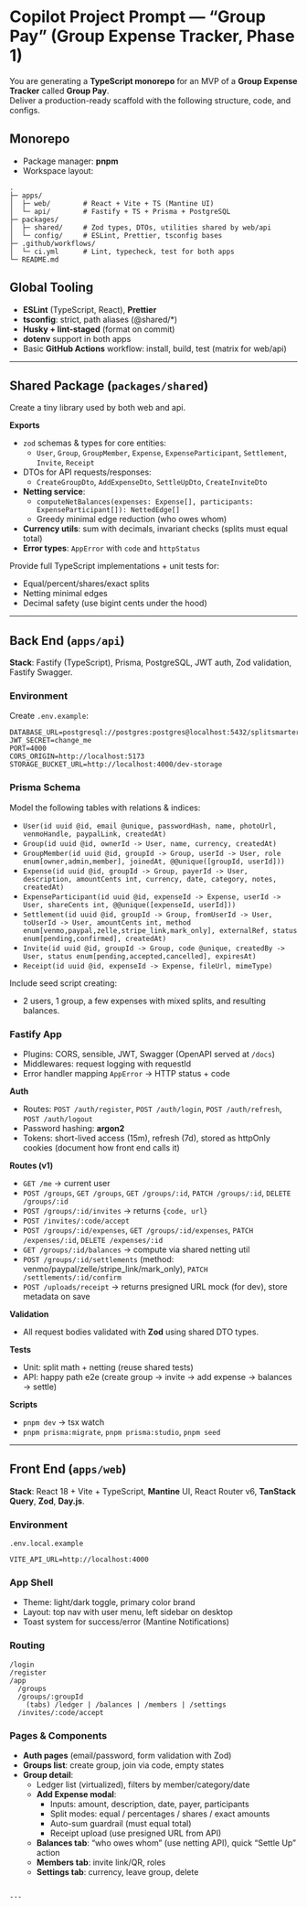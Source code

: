 # Copilot Project Prompt — “Group Pay” (Group Expense Tracker, Phase 1)

You are generating a **TypeScript monorepo** for an MVP of a **Group Expense Tracker** called **Group Pay**.  
Deliver a production-ready scaffold with the following structure, code, and configs.

## Monorepo

- Package manager: **pnpm**
- Workspace layout:

```
.
├─ apps/
│  ├─ web/        # React + Vite + TS (Mantine UI)
│  └─ api/        # Fastify + TS + Prisma + PostgreSQL
├─ packages/
│  ├─ shared/     # Zod types, DTOs, utilities shared by web/api
│  └─ config/     # ESLint, Prettier, tsconfig bases
├─ .github/workflows/
│  └─ ci.yml      # Lint, typecheck, test for both apps
└─ README.md
```

## Global Tooling

- **ESLint** (TypeScript, React), **Prettier**
- **tsconfig**: strict, path aliases (@shared/\*)
- **Husky + lint-staged** (format on commit)
- **dotenv** support in both apps
- Basic **GitHub Actions** workflow: install, build, test (matrix for web/api)

---

## Shared Package (`packages/shared`)

Create a tiny library used by both web and api.

**Exports**

- `zod` schemas & types for core entities:
  - `User`, `Group`, `GroupMember`, `Expense`, `ExpenseParticipant`, `Settlement`, `Invite`, `Receipt`
- DTOs for API requests/responses:
  - `CreateGroupDto`, `AddExpenseDto`, `SettleUpDto`, `CreateInviteDto`
- **Netting service**:
  - `computeNetBalances(expenses: Expense[], participants: ExpenseParticipant[]): NettedEdge[]`
  - Greedy minimal edge reduction (who owes whom)
- **Currency utils**: sum with decimals, invariant checks (splits must equal total)
- **Error types**: `AppError` with `code` and `httpStatus`

Provide full TypeScript implementations + unit tests for:

- Equal/percent/shares/exact splits
- Netting minimal edges
- Decimal safety (use bigint cents under the hood)

---

## Back End (`apps/api`)

**Stack**: Fastify (TypeScript), Prisma, PostgreSQL, JWT auth, Zod validation, Fastify Swagger.

### Environment

Create `.env.example`:

```
DATABASE_URL=postgresql://postgres:postgres@localhost:5432/splitsmarter
JWT_SECRET=change_me
PORT=4000
CORS_ORIGIN=http://localhost:5173
STORAGE_BUCKET_URL=http://localhost:4000/dev-storage
```

### Prisma Schema

Model the following tables with relations & indices:

- `User(id uuid @id, email @unique, passwordHash, name, photoUrl, venmoHandle, paypalLink, createdAt)`
- `Group(id uuid @id, ownerId -> User, name, currency, createdAt)`
- `GroupMember(id uuid @id, groupId -> Group, userId -> User, role enum[owner,admin,member], joinedAt, @@unique([groupId, userId]))`
- `Expense(id uuid @id, groupId -> Group, payerId -> User, description, amountCents int, currency, date, category, notes, createdAt)`
- `ExpenseParticipant(id uuid @id, expenseId -> Expense, userId -> User, shareCents int, @@unique([expenseId, userId]))`
- `Settlement(id uuid @id, groupId -> Group, fromUserId -> User, toUserId -> User, amountCents int, method enum[venmo,paypal,zelle,stripe_link,mark_only], externalRef, status enum[pending,confirmed], createdAt)`
- `Invite(id uuid @id, groupId -> Group, code @unique, createdBy -> User, status enum[pending,accepted,cancelled], expiresAt)`
- `Receipt(id uuid @id, expenseId -> Expense, fileUrl, mimeType)`

Include seed script creating:

- 2 users, 1 group, a few expenses with mixed splits, and resulting balances.

### Fastify App

- Plugins: CORS, sensible, JWT, Swagger (OpenAPI served at `/docs`)
- Middlewares: request logging with requestId
- Error handler mapping `AppError` → HTTP status + code

**Auth**

- Routes: `POST /auth/register`, `POST /auth/login`, `POST /auth/refresh`, `POST /auth/logout`
- Password hashing: **argon2**
- Tokens: short-lived access (15m), refresh (7d), stored as httpOnly cookies (document how front end calls it)

**Routes (v1)**

- `GET /me` → current user
- `POST /groups`, `GET /groups`, `GET /groups/:id`, `PATCH /groups/:id`, `DELETE /groups/:id`
- `POST /groups/:id/invites` → returns `{code, url}`
- `POST /invites/:code/accept`
- `POST /groups/:id/expenses`, `GET /groups/:id/expenses`, `PATCH /expenses/:id`, `DELETE /expenses/:id`
- `GET /groups/:id/balances` → compute via shared netting util
- `POST /groups/:id/settlements` (method: venmo/paypal/zelle/stripe_link/mark_only), `PATCH /settlements/:id/confirm`
- `POST /uploads/receipt` → returns presigned URL mock (for dev), store metadata on save

**Validation**

- All request bodies validated with **Zod** using shared DTO types.

**Tests**

- Unit: split math + netting (reuse shared tests)
- API: happy path e2e (create group → invite → add expense → balances → settle)

**Scripts**

- `pnpm dev` → tsx watch
- `pnpm prisma:migrate`, `pnpm prisma:studio`, `pnpm seed`

---

## Front End (`apps/web`)

**Stack**: React 18 + Vite + TypeScript, **Mantine** UI, React Router v6, **TanStack Query**, **Zod**, **Day.js**.

### Environment

`.env.local.example`

```
VITE_API_URL=http://localhost:4000
```

### App Shell

- Theme: light/dark toggle, primary color brand
- Layout: top nav with user menu, left sidebar on desktop
- Toast system for success/error (Mantine Notifications)

### Routing

```
/login
/register
/app
  /groups
  /groups/:groupId
    (tabs) /ledger | /balances | /members | /settings
  /invites/:code/accept
```

### Pages & Components

- **Auth pages** (email/password, form validation with Zod)
- **Groups list**: create group, join via code, empty states
- **Group detail**:
  - Ledger list (virtualized), filters by member/category/date
  - **Add Expense modal**:
    - Inputs: amount, description, date, payer, participants
    - Split modes: equal / percentages / shares / exact amounts
    - Auto-sum guardrail (must equal total)
    - Receipt upload (use presigned URL from API)
  - **Balances tab**: “who owes whom” (use netting API), quick “Settle Up” action
  - **Members tab**: invite link/QR, roles
  - **Settings tab**: currency, leave group, delete

```

---
```
